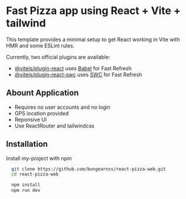 # Fast Pizza app using React + Vite + tailwind

This template provides a minimal setup to get React working in Vite with HMR and some ESLint rules.

Currently, two official plugins are available:

- [@vitejs/plugin-react](https://github.com/vitejs/vite-plugin-react/blob/main/packages/plugin-react/README.md) uses [Babel](https://babeljs.io/) for Fast Refresh
- [@vitejs/plugin-react-swc](https://github.com/vitejs/vite-plugin-react-swc) uses [SWC](https://swc.rs/) for Fast Refresh


## Abount Application

- Requires no user accounts and no login
- GPS location provided
- Reponsive UI
- Use ReactRouter and tailwindcss


## Installation

Install my-project with npm

```bash
  git clone https://github.com/bungearnss/react-pizza-web.git
  cd react-pizza-web
```
```bash
  npm install
  npm run dev
```    